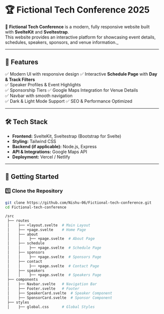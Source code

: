 # 🏆 Fictional Tech Conference 2025

🚀 **Fictional Tech Conference** is a modern, fully responsive website built with **SvelteKit** and **Sveltestrap**.  
This website provides an interactive platform for showcasing event details, schedules, speakers, sponsors, and venue information._

---

## 📌 **Features**
✅ Modern UI with responsive design
✅ Interactive **Schedule Page** with **Day & Track Filters**  
✅ Speaker Profiles & Event Highlights  
✅ Sponsorship Tiers 
✅ Google Maps Integration for Venue Details  
✅ Navbar with smooth navigation  
✅ Dark & Light Mode Support 
✅ SEO & Performance Optimized  

---

## 🛠 **Tech Stack**
- **Frontend:** SvelteKit, Sveltestrap (Bootstrap for Svelte)
- **Styling:** Tailwind CSS
- **Backend (if applicable):** Node.js, Express
- **API & Integrations:** Google Maps API
- **Deployment:** Vercel / Netlify  

---

## 🚀 **Getting Started**
### 1️⃣ **Clone the Repository**
```bash
git clone https://github.com/Nishu-06/Fictional-tech-conference.git
cd Fictional-tech-conference

/src
 ├── routes
 │    ├── +layout.svelte  # Main Layout
 │    ├── +page.svelte    # Home Page
 │    ├── about
 │    │    ├── +page.svelte  # About Page
 │    ├── schedule
 │    │    ├── +page.svelte  # Schedule Page
 │    ├── sponsors
 │    │    ├── +page.svelte  # Sponsors Page
 │    ├── contact
 │    │    ├── +page.svelte  # Contact Page
 │    ├── speakers
 │    │    ├── +page.svelte  # Speakers Page
 ├── components
 │    ├── Navbar.svelte   # Navigation Bar
 │    ├── Footer.svelte   # Footer
 │    ├── SpeakerCard.svelte  # Speaker Component
 │    ├── SponsorCard.svelte  # Sponsor Component
 ├── styles
 │    ├── global.css      # Global Styles
